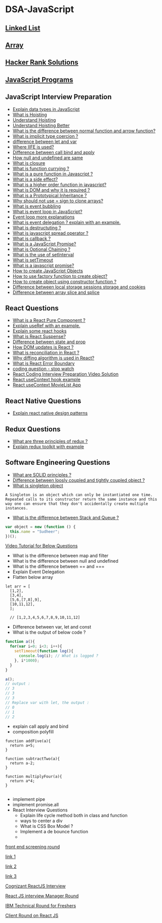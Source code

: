 # DSA-JavaScript

## [Linked List](https://github.com/subratsir/DSA-JavaScript/blob/main/subratsir/linked-list.md)

## [Array](https://github.com/subratsir/DSA-JavaScript/blob/main/subratsir/arrays.md)

## [Hacker Rank Solutions](https://github.com/subratsir/DSA-JavaScript/tree/main/subratsir)

## [JavaScript Programs](https://github.com/subratsir/DSA-JavaScript/blob/main/subratsir/javascript-programs.md)

## JavaScript Interview Preparation

- [Explain data types in JavaScript](https://github.com/subratsir/DSA-JavaScript/blob/main/subratsir/data-types.md)
- [What is Hoisting](https://github.com/subratsir/DSA-JavaScript/blob/main/subratsir/what-is-hoisting.md)
- [Understand Hoisting](https://github.com/subratsir/DSA-JavaScript/blob/main/subratsir/Hoisting-In-JavaScript.md)
- [Understand Hoisting Better](https://github.com/subratsir/DSA-JavaScript/blob/main/subratsir/Understand-Hoisting-Better.md)
- [What is the difference between normal function and arrow function?](https://github.com/subratsir/DSA-JavaScript/blob/main/subratsir/difference-between-normal-function-and-arrow-function.md)
- [What is implicit type coercion ?](https://github.com/subratsir/DSA-JavaScript/blob/main/subratsir/implicit-type-coercion.md)
- [difference between let and var](https://github.com/subratsir/DSA-JavaScript/blob/main/subratsir/difference-between-let-var.md)
- [Where IIFE is used?](https://github.com/subratsir/DSA-JavaScript/blob/main/subratsir/difference-between-let-var.md)
- [Difference between call bind and apply](https://github.com/subratsir/DSA-JavaScript/blob/main/subratsir/difference%20between%20call%20bind%20and%20apply.md)
- [How null and undefined are same](https://github.com/subratsir/DSA-JavaScript/blob/main/subratsir/How%20null%20and%20undefined%20are%20same%20in%20javascript.md)
- [What is closure](https://github.com/subratsir/DSA-JavaScript/blob/main/subratsir/what-is-closure.md)
- [What is function currying ?](https://github.com/subratsir/DSA-JavaScript/blob/main/subratsir/what_is_function_currying.md)
- [What is a pure function in Javascript ?](https://github.com/subratsir/DSA-JavaScript/blob/main/subratsir/what-is-a-pure-function-in-javascript.md)
- [What is a side effect?](https://github.com/subratsir/DSA-JavaScript/blob/main/subratsir/what-is-a-pure-function-in-javascript.md)
- [What is a higher order function in javascript?](https://github.com/subratsir/DSA-JavaScript/blob/main/subratsir/higher-order-function.md)
- [What is DOM and why it is required ?](https://github.com/subratsir/DSA-JavaScript/blob/main/subratsir/document-object-model.md)
- [What is a Prototypical Inheritance ?](https://github.com/subratsir/DSA-JavaScript/blob/main/subratsir/Prototypical-inheritence.md)
- [Why should not use = sign to clone arrays?](https://github.com/subratsir/DSA-JavaScript/blob/main/subratsir/Why%20does%20changing%20an%20array%20in%20javascript%20affect%20copies%20of%20the%20array%20created%20using%20equal%20sign.md)
- [What is event bubbling](https://github.com/subratsir/DSA-JavaScript/blob/main/subratsir/notes/what-is-event-bubbling-in-javascript.md)
- [What is event loop in JavaScript?](https://github.com/subratsir/DSA-JavaScript/blob/main/subratsir/event-loop-in-javascript.md)
- [Event loop more explanations](https://github.com/subratsir/DSA-JavaScript/blob/main/subratsir/notes/event-loop-explanation.md)
- [What is event delegation ? explain with an example.](https://github.com/subratsir/DSA-JavaScript/blob/main/subratsir/event-delegation.md)
- [What is destructuting ?](https://github.com/subratsir/DSA-JavaScript/blob/main/subratsir/de-structuring.md)
- [What is javascript spread operator ?](https://github.com/subratsir/DSA-JavaScript/blob/main/subratsir/Spread-Operator.md)
- [What is callback ?](https://github.com/subratsir/DSA-JavaScript/blob/main/subratsir/call-back.md)
- [What is a JavaScript Promise?](https://github.com/subratsir/DSA-JavaScript/blob/main/subratsir/promise.md)
- [What is Optional Chaining ?](https://github.com/subratsir/DSA-JavaScript/blob/main/subratsir/optional-chaining.md)
- [What is the use of setInterval](https://github.com/subratsir/DSA-JavaScript/blob/main/subratsir/set-interval.md)
- [What is setTimeout](https://github.com/subratsir/DSA-JavaScript/blob/main/subratsir/set-timeout.md)
- [What is a javascript promise?](https://github.com/subratsir/DSA-JavaScript/blob/main/subratsir/promise.md)
- [How to create JavaScript Objects](https://github.com/subratsir/DSA-JavaScript/blob/main/subratsir/how-to-create-objects-in-javascript.md)
- [How to use factory function to create object?](https://github.com/subratsir/DSA-JavaScript/blob/main/subratsir/how-to-create-objects-in-javascript.md)
- [How to create object using constructor function ?](https://github.com/subratsir/DSA-JavaScript/blob/main/subratsir/how-to-create-objects-in-javascript.md)
- [Difference between local storage sessions storage and cookies](https://github.com/subratsir/DSA-JavaScript/blob/main/subratsir/cookies.JPG)
- [Difference between array slice and splice](https://github.com/subratsir/DSA-JavaScript/blob/main/subratsir/notes/diff-array-slice-splice.md)

## React Questions

- [What is a React Pure Component ?](https://github.com/subratsir/DSA-JavaScript/blob/main/subratsir/react-pure-components.md)
- [Explain useRef with an example.](https://github.com/subratsir/DSA-JavaScript/blob/main/subratsir/useref-with-example.md)
- [Explain some react hooks](https://github.com/subratsir/DSA-JavaScript/blob/main/subratsir/react-hooks.md)
- [What is React Suspense?](https://github.com/subratsir/DSA-JavaScript/blob/main/subratsir/react-suspense.md)
- [Difference between state and prop](https://github.com/subratsir/DSA-JavaScript/blob/main/subratsir/diff-between-state-and-prop.md)
- [How DOM updates is React ?](https://github.com/subratsir/DSA-JavaScript/blob/main/subratsir/how-dom-updates-in-react.md)
- [What is reconciliation in React ?](https://github.com/subratsir/DSA-JavaScript/blob/main/subratsir/how-dom-updates-in-react.md)
- [Why diffing algorithm is used in React?](https://github.com/subratsir/DSA-JavaScript/blob/main/subratsir/how-dom-updates-in-react.md)
- [What is React Error Boundary](https://github.com/subratsir/DSA-JavaScript/blob/main/subratsir/react/react-error-boundaries.md)
- [coding question - stop watch](https://github.com/subratsir/DSA-JavaScript/blob/main/subratsir/react-coding/stop-watch.md)
- [React Coding Interview Preparation Video Solution](https://www.youtube.com/watch?v=XBTJDpT2XaI)
- [React useContext hook example](https://codesandbox.io/s/usecontextexample-lnls86?file=/src/App.js)
- [React useContext MovieList App](https://codesandbox.io/s/usecontext-movieapp-j06708)

## React Native Questions

- [Explain react native design patterns](https://github.com/subratsir/DSA-JavaScript/blob/main/subratsir/react-native/react-native-design-patterns.md)

## Redux Questions

- [What are three principles of redux ?](https://github.com/subratsir/DSA-JavaScript/blob/main/subratsir/notes/three-principles-of-redux.md)
- [Explain redux toolkit with example](https://github.com/subratsir/DSA-JavaScript/blob/main/subratsir/redux/redux-toolkit-with-example.md)

## Software Engineering Questions

- [What are SOLID principles ?](https://github.com/subratsir/DSA-JavaScript/blob/main/subratsir/solid.md)
- [Difference between loosly coupled and tightly coupled object ?](https://github.com/subratsir/DSA-JavaScript/blob/main/subratsir/difference_between_loosly_coupled_tight_coupled_object.md)
- [What is singleton object]()

`
A Singleton is an object which can only be instantiated one time. Repeated calls to its constructor return the same instance and this way one can ensure that they don't accidentally create multiple instances.
`

- [What is the difference between Stack and Queue ?](https://github.com/subratsir/DSA-JavaScript/blob/main/subratsir/difference-between-stack-and-queue.md)





```js
var object = new (function () {
  this.name = "Sudheer";
})();
```



[Video Tutorial for Below Questions](https://www.youtube.com/watch?v=abbdJ4Yfm54)

- What is the difference between map and filter
- What is the difference between null and undefined
- What is the difference between == and ===
- Explain Event Delegation
- Flatten below array

~~~
let arr = [
  [1,2],
  [3,4],
  [5,6,[7,8],9],
  [10,11,12],
  ];
  
  // [1,2,3,4,5,6,7,8,9,10,11,12]
~~~

- Difference between var, let and const
- What is the output of below code ?

~~~js
function a(){
  for(var i=0; i<3; i++){
    setTimeout(function log(){
      console.log(i); // What is logged ?
    }, i*1000);
  }
}

a();
// output :
// 3
// 3
// 3
// Replace var with let, the output :
// 0
// 1
// 2
~~~

- explain call apply and bind
- composition polyfill

~~~
function addFive(a){
  return a+5;
}

function subtractTwo(a){
  return a-2;
}

function multiplyFour(a){
  return a*4;
}


~~~

  - implement pipe
  - implement promise.all
  - React Interview Questions
    - Explain life cycle method both in class and function
    - ways to center a div
    - What is CSS Box Model ?
    - Implement a de bounce function
    - 

[front end screening round](https://github.com/subratsir/DSA-JavaScript/blob/main/subratsir/front-end-screening-round.md)

[link 1](https://www.interviewbit.com/javascript-interview-questions/)

[link 2](https://www.interviewbit.com/css-interview-questions/)

[link 3](https://github.com/sudheerj/javascript-interview-questions)

[Cognizant ReactJS Interview](https://www.youtube.com/watch?v=zguhGHVUzIM)

[React JS interview Manager Round](https://www.youtube.com/watch?v=oK95PH3Ghsg)

[IBM Technical Round for Freshers](https://www.youtube.com/watch?v=cXHm_7a7gfE)

[Client Round on React JS](https://www.youtube.com/watch?v=EM8k_0PFFgc)

